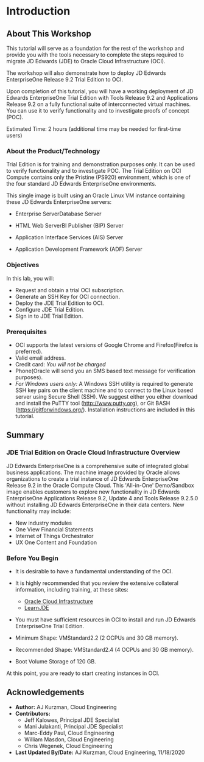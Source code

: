 # Introduction

## About This Workshop

This tutorial will serve as a foundation for the rest of the workshop and provide you with the tools necessary to complete the steps required to migrate JD Edwards (JDE) to Oracle Cloud Infrastructure (OCI).

The workshop will also demonstrate how to deploy JD Edwards EnterpriseOne Release 9.2 Trial Edition to OCI.

Upon completion of this tutorial, you will have a working deployment of JD Edwards EnterpriseOne Trial Edition with Tools Release 9.2 and Applications Release 9.2 on a fully functional suite of interconnected virtual machines. You can use it to verify functionality and to investigate proofs of concept (POC).

Estimated Time: 2 hours (additional time may be needed for first-time users)

### About the Product/Technology

Trial Edition is for training and demonstration purposes only. It can be used to verify functionality and to investigate POC. The Trial Edition on OCI Compute contains only the Pristine (PS920) environment, which is one of the four standard JD Edwards EnterpriseOne environments.  

This single image is built using an Oracle Linux VM instance containing these JD Edwards EnterpriseOne servers:

* Enterprise ServerDatabase Server

* HTML Web ServerBI Publisher (BIP) Server

* Application Interface Services (AIS) Server

* Application Development Framework (ADF) Server


### Objectives

In this lab, you will:
* Request and obtain a trial OCI subscription.
* Generate an SSH Key for OCI connection.
* Deploy the JDE Trial Edition to OCI.
* Configure JDE Trial Edition.
* Sign in to JDE Trial Edition.


### Prerequisites

* OCI supports the latest versions of Google Chrome and Firefox(Firefox is preferred).
* Valid email address.
* Credit card: *You will not be charged*
* Phone(Oracle will send you an SMS based text message for verification purposes).
* *For Windows users only:* A Windows SSH utility is required to generate SSH key pairs on the client machine and to connect to the Linux based server using Secure Shell (SSH). We suggest either you either download and install the PuTTY tool (http://www.putty.org), or Git BASH (https://gitforwindows.org/).  Installation instructions are included in this tutorial.

## Summary

### JDE Trial Edition on Oracle Cloud Infrastructure Overview

JD Edwards EnterpriseOne is a comprehensive suite of integrated global business applications. The machine image provided by Oracle allows organizations to create a trial instance of JD Edwards EnterpriseOne Release 9.2 in the Oracle Compute Cloud. This 'All-in-One' Demo/Sandbox image enables customers to explore new functionality in JD Edwards EnterpriseOne Applications Release 9.2, Update 4 and Tools Release 9.2.5.0 without installing JD Edwards EnterpriseOne in their data centers. New functionality may include:

* New industry modules
* One View Financial Statements
* Internet of Things Orchestrator
* UX One Content and Foundation

### Before You Begin

* It is desirable to have a fundamental understanding of the OCI.
* It is highly recommended that you review the extensive collateral information, including training, at these sites:
    * [Oracle Cloud Infrastructure](https://www.oracle.com/cloud/)
    * [LearnJDE](https://docs.oracle.com/cd/E84502_01/learnjde/cloud_overview.html)

* You must have sufficient resources in OCI to install and run JD Edwards EnterpriseOne Trial Edition.
* Minimum Shape: VMStandard2.2 (2 OCPUs and 30 GB memory).
* Recommended Shape: VMStandard2.4 (4 OCPUs and 30 GB memory).
* Boot Volume Storage of 120 GB.

At this point, you are ready to start creating instances in OCI.

## Acknowledgements

* **Author:** AJ Kurzman, Cloud Engineering
* **Contributors:**
    * Jeff Kalowes, Principal JDE Specialist
    * Mani Julakanti, Principal JDE Specialist
    * Marc-Eddy Paul, Cloud Engineering
    * William Masdon, Cloud Engineering
    * Chris Wegenek, Cloud Engineering
* **Last Updated By/Date:** AJ Kurzman, Cloud Engineering, 11/18/2020
